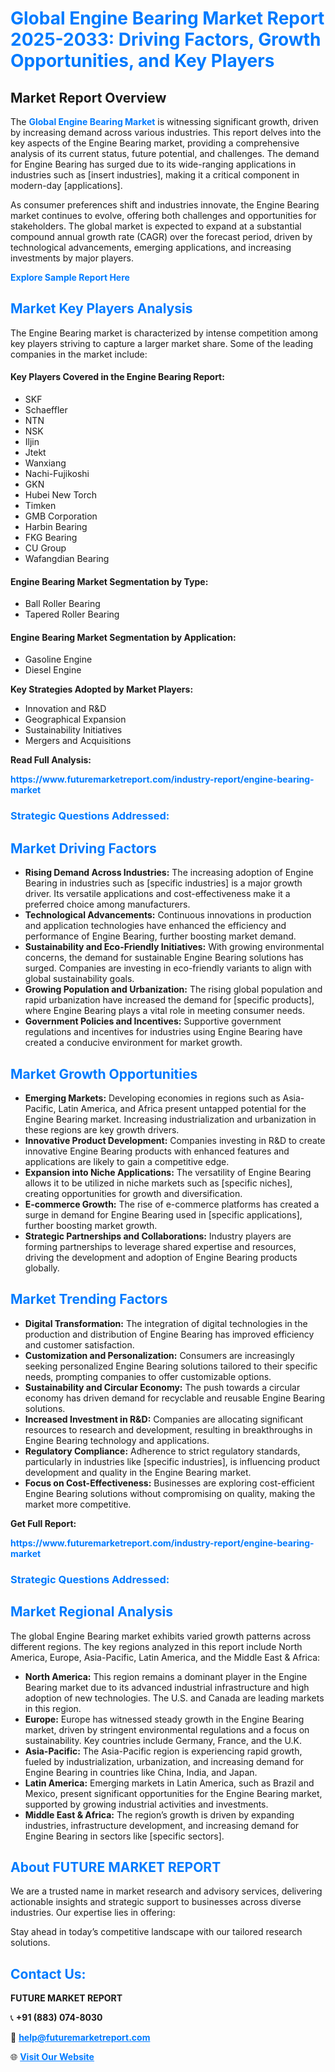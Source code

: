 <h1 style="color: #007BFF;">Global Engine Bearing Market Report 2025-2033: Driving Factors, Growth Opportunities, and Key Players</h1>

<section id="overview">
<h2>Market Report Overview</h2>
<p>The <a href="https://www.futuremarketreport.com/industry-report/engine-bearing-market" style="color: #007BFF; text-decoration: none;"><strong>Global Engine Bearing Market</strong></a> is witnessing significant growth, driven by increasing demand across various industries. This report delves into the key aspects of the Engine Bearing market, providing a comprehensive analysis of its current status, future potential, and challenges. The demand for Engine Bearing has surged due to its wide-ranging applications in industries such as [insert industries], making it a critical component in modern-day [applications].</p>
<p>As consumer preferences shift and industries innovate, the Engine Bearing market continues to evolve, offering both challenges and opportunities for stakeholders. The global market is expected to expand at a substantial compound annual growth rate (CAGR) over the forecast period, driven by technological advancements, emerging applications, and increasing investments by major players.</p>
</section>

<section id="overview">
<p><a href="https://www.futuremarketreport.com/request-sample/reportId=89359" style="color: #007BFF; text-decoration: none;"><strong>Explore Sample Report Here</strong></a></p>
</section>

<section id="key-players">
<h2 style="color: #007BFF;">Market Key Players Analysis</h2>
<p>The Engine Bearing market is characterized by intense competition among key players striving to capture a larger market share. Some of the leading companies in the market include:</p>
<h4>Key Players Covered in the Engine Bearing Report:</h4>
<ul><li>SKF</li><li>Schaeffler</li><li>NTN</li><li>NSK</li><li>Iljin</li><li>Jtekt</li><li>Wanxiang</li><li>Nachi-Fujikoshi</li><li>GKN</li><li>Hubei New Torch</li><li>Timken</li><li>GMB Corporation</li><li>Harbin Bearing</li><li>FKG Bearing</li><li>CU Group</li><li>Wafangdian Bearing</li></ul>
<h4>Engine Bearing Market Segmentation by Type:</h4>
<ul><li>Ball Roller Bearing</li><li>Tapered Roller Bearing</li></ul>

<h4>Engine Bearing Market Segmentation by Application:</h4>
<ul><li>Gasoline Engine</li><li>Diesel Engine</li></ul>
<p><strong>Key Strategies Adopted by Market Players:</strong></p>
<ul>
<li>Innovation and R&D</li>
<li>Geographical Expansion</li>
<li>Sustainability Initiatives</li>
<li>Mergers and Acquisitions</li>
</ul>
</section>

<section>
<p><strong>Read Full Analysis: </strong></p><a href="https://www.futuremarketreport.com/industry-report/engine-bearing-market" style="color: #007BFF; text-decoration: none;"><strong>https://www.futuremarketreport.com/industry-report/engine-bearing-market</strong></a>
<h3 style="color: #007BFF;">Strategic Questions Addressed:</h3>
</section>

<section id="driving-factors">
<h2 style="color: #007BFF;">Market Driving Factors</h2>
<ul>
<li><strong>Rising Demand Across Industries:</strong> The increasing adoption of Engine Bearing in industries such as [specific industries] is a major growth driver. Its versatile applications and cost-effectiveness make it a preferred choice among manufacturers.</li>
<li><strong>Technological Advancements:</strong> Continuous innovations in production and application technologies have enhanced the efficiency and performance of Engine Bearing, further boosting market demand.</li>
<li><strong>Sustainability and Eco-Friendly Initiatives:</strong> With growing environmental concerns, the demand for sustainable Engine Bearing solutions has surged. Companies are investing in eco-friendly variants to align with global sustainability goals.</li>
<li><strong>Growing Population and Urbanization:</strong> The rising global population and rapid urbanization have increased the demand for [specific products], where Engine Bearing plays a vital role in meeting consumer needs.</li>
<li><strong>Government Policies and Incentives:</strong> Supportive government regulations and incentives for industries using Engine Bearing have created a conducive environment for market growth.</li>
</ul>
</section>

<section id="growth-opportunities">
<h2 style="color: #007BFF;">Market Growth Opportunities</h2>
<ul>
<li><strong>Emerging Markets:</strong> Developing economies in regions such as Asia-Pacific, Latin America, and Africa present untapped potential for the Engine Bearing market. Increasing industrialization and urbanization in these regions are key growth drivers.</li>
<li><strong>Innovative Product Development:</strong> Companies investing in R&D to create innovative Engine Bearing products with enhanced features and applications are likely to gain a competitive edge.</li>
<li><strong>Expansion into Niche Applications:</strong> The versatility of Engine Bearing allows it to be utilized in niche markets such as [specific niches], creating opportunities for growth and diversification.</li>
<li><strong>E-commerce Growth:</strong> The rise of e-commerce platforms has created a surge in demand for Engine Bearing used in [specific applications], further boosting market growth.</li>
<li><strong>Strategic Partnerships and Collaborations:</strong> Industry players are forming partnerships to leverage shared expertise and resources, driving the development and adoption of Engine Bearing products globally.</li>
</ul>
</section>

<section id="trending-factors">
<h2 style="color: #007BFF;">Market Trending Factors</h2>
<ul>
<li><strong>Digital Transformation:</strong> The integration of digital technologies in the production and distribution of Engine Bearing has improved efficiency and customer satisfaction.</li>
<li><strong>Customization and Personalization:</strong> Consumers are increasingly seeking personalized Engine Bearing solutions tailored to their specific needs, prompting companies to offer customizable options.</li>
<li><strong>Sustainability and Circular Economy:</strong> The push towards a circular economy has driven demand for recyclable and reusable Engine Bearing solutions.</li>
<li><strong>Increased Investment in R&D:</strong> Companies are allocating significant resources to research and development, resulting in breakthroughs in Engine Bearing technology and applications.</li>
<li><strong>Regulatory Compliance:</strong> Adherence to strict regulatory standards, particularly in industries like [specific industries], is influencing product development and quality in the Engine Bearing market.</li>
<li><strong>Focus on Cost-Effectiveness:</strong> Businesses are exploring cost-efficient Engine Bearing solutions without compromising on quality, making the market more competitive.</li>
</ul>
</section>

<section>
<p><strong>Get Full Report: </strong></p><a href="https://www.futuremarketreport.com/industry-report/engine-bearing-market" style="color: #007BFF; text-decoration: none;"><strong>https://www.futuremarketreport.com/industry-report/engine-bearing-market</strong></a>
<h3 style="color: #007BFF;">Strategic Questions Addressed:</h3>
</section>


<section id="regional-analysis">
<h2 style="color: #007BFF;">Market Regional Analysis</h2>
<p>The global Engine Bearing market exhibits varied growth patterns across different regions. The key regions analyzed in this report include North America, Europe, Asia-Pacific, Latin America, and the Middle East & Africa:</p>
<ul>
<li><strong>North America:</strong> This region remains a dominant player in the Engine Bearing market due to its advanced industrial infrastructure and high adoption of new technologies. The U.S. and Canada are leading markets in this region.</li>
<li><strong>Europe:</strong> Europe has witnessed steady growth in the Engine Bearing market, driven by stringent environmental regulations and a focus on sustainability. Key countries include Germany, France, and the U.K.</li>
<li><strong>Asia-Pacific:</strong> The Asia-Pacific region is experiencing rapid growth, fueled by industrialization, urbanization, and increasing demand for Engine Bearing in countries like China, India, and Japan.</li>
<li><strong>Latin America:</strong> Emerging markets in Latin America, such as Brazil and Mexico, present significant opportunities for the Engine Bearing market, supported by growing industrial activities and investments.</li>
<li><strong>Middle East & Africa:</strong> The region’s growth is driven by expanding industries, infrastructure development, and increasing demand for Engine Bearing in sectors like [specific sectors].</li>
</ul>
</section>

<footer>
<h2 style="color: #007BFF;">About FUTURE MARKET REPORT</h2>
<p>We are a trusted name in market research and advisory services, delivering actionable insights and strategic support to businesses across diverse industries. Our expertise lies in offering:</p>

<p>Stay ahead in today’s competitive landscape with our tailored research solutions.</p>

<h2 style="color: #007BFF;">Contact Us:</h2>
<p><strong>FUTURE MARKET REPORT</strong></p>
<p>📞 <strong>+91 (883) 074-8030</strong></p>
<p>📧 <strong><a href="mailto:help@futuremarketreport.com" style="color: #007BFF;">help@futuremarketreport.com</a></strong></p>
<p>🌐 <strong><a href="https://www.futuremarketreport.com/" style="color: #007BFF;">Visit Our Website</a></strong></p>
</footer>